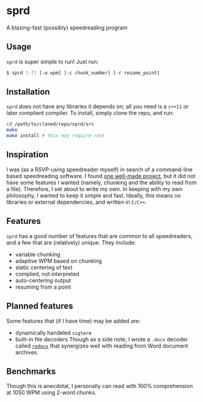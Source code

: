# sprd
A blazing-fast (possibly) speedreading program

## Usage
`sprd` is super simple to run! Just run:
```sh
$ sprd [-f] [-w wpm] [-c chunk_number] [-r resume_point]
```

## Installation
`sprd` does not have any libraries it depends on; all you need is a `c++11` or later complient compiler. To install, simply clone the repo, and run:
```sh
cd /path/to/cloned/repo/sprd/src
make
make install # this may require root
```

## Inspiration
I was (as a RSVP-using speedreader myself) in search of a command-line based speedreading software. I found [one well-made project](https://github.com/pasky/speedread), but it did not have some features I wanted (namely, chunking and the ability to read from a file). Therefore, I set about to write my own. In keeping with my own philosophy, I wanted to keep it simple and fast. Ideally, this means no libraries or external dependencies, and written in `C/C++`. 

## Features
`sprd` has a good number of features that are common to all speedreaders, and a few that are (relatively) unique. They include:
* variable chunking
* adaptive WPM based on chunking
* static centering of text
* complied, not interpreted
* auto-centering output
* resuming from a point

## Planned features
Some features that (if I have time) may be added are:
* dynamically handeled `sigterm`
* built-in file decoders
Though as a side note, I wrote a `.docx` decoder called [`redocx`](https://github.com/Barthandelous01/redocx) that synergizes well with reading from Word document archives.

## Benchmarks
Though this is anecdotal, I personally can read with 100% comprehension at 1050 WPM using 2-word chunks.
